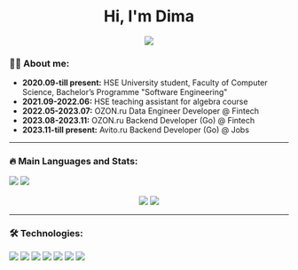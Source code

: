 <div id="header" align="center">
  <h1>
    <b>Hi, I'm Dima</b>
  </h1>
  <div id="badges" >
    <a href="https://t.me/DmitriyShagarov">
      <img src="https://img.shields.io/badge/Telegram-2CA5E0?style=for-the-badge&logo=telegram&logoColor=white"/>
    </a>
  </div>
</div>

### 👨‍💻 About me:
* **2020.09-till present:** HSE University student, Faculty of Computer Science, Bachelor’s Programme "Software Engineering"
* **2021.09-2022.06:** HSE teaching assistant for algebra course
* **2022.05-2023.07:** OZON.ru Data Engineer Developer @ Fintech
* **2023.08-2023.11:** OZON.ru Backend Developer (Go) @ Fintech
* **2023.11-till present:** Avito.ru Backend Developer (Go) @ Jobs
---
### 🔥 Main Languages and Stats:
<div>
  <img src="https://img.shields.io/badge/go-%2300ADD8.svg?style=for-the-badge&logo=go&logoColor=white"/>
  <img src="https://img.shields.io/badge/python-3670A0?style=for-the-badge&logo=python&logoColor=ffdd54"/>
</div>

<div align="center">
  <br>
    <img src="https://github-readme-stats-git-masterrstaa-rickstaa.vercel.app/api/top-langs/?username=DmitySH&langs_count=4&hide=jupyter%20notebook,javascript,html&exclude_repo=team-up,java-jigsaw-hw5,AaDS-contests,java-mapper-hw4,java-cardsharps-hw3,java-DAG-hw2"/>
    <img src="https://github-readme-stats.vercel.app/api?username=DmitySH&show_icons=true&count_private=true&include_all_commits=true&line_height=33"/>
    </br>
</div>

---
### 🛠 Technologies:
<div>
  <img src="https://img.shields.io/badge/git-%23F05033.svg?style=for-the-badge&logo=git&logoColor=white"/>
  <img src="https://img.shields.io/badge/docker-%230db7ed.svg?style=for-the-badge&logo=docker&logoColor=white"/>
  <img src="https://img.shields.io/badge/Apache%20Kafka-000?style=for-the-badge&logo=apachekafka"/>
  <img src="https://img.shields.io/badge/postgres-%23316192.svg?style=for-the-badge&logo=postgresql&logoColor=white"/>
  <img src="https://img.shields.io/badge/gRPC-ff1709?style=for-the-badge&logoColor=white&color=blue&labelColor=gray"/>
  <img src="https://img.shields.io/badge/REST&nbsp;API-ff1709?style=for-the-badge&logoColor=white&color=darkgreen&labelColor=gray"/>
  <img src="https://img.shields.io/badge/jupyter-%239A1F00.svg?style=for-the-badge&logo=jupyter&logoColor=white"/>
</div>
